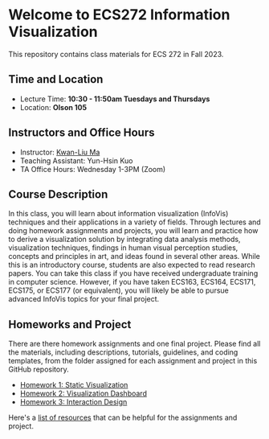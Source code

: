 # Welcome to ECS272 Information Visualization
This repository contains class materials for ECS 272 in Fall 2023.

## Time and Location
* Lecture Time: __10:30 - 11:50am Tuesdays and Thursdays__
* Location: __Olson 105__

## Instructors and Office Hours
* Instructor: [Kwan-Liu Ma](https://www.cs.ucdavis.edu/~ma)
* Teaching Assistant: Yun-Hsin Kuo
* TA Office Hours: Wednesday 1-3PM (Zoom)

## Course Description
In this class, you will learn about information visualization  (InfoVis) techniques and their applications in a variety of fields. Through lectures and doing homework assignments and projects, you will learn and practice how to derive a visualization solution by integrating data analysis methods, visualization techniques, findings in human visual perception studies, concepts and principles in art, and ideas found in several other areas. While this is an introductory course, students are also expected to read research papers. You can take this class if you have received undergraduate training in computer science. However, if you have taken ECS163, ECS164, ECS171, ECS175, or ECS177 (or equivalent), you will likely be able to pursue advanced InfoVis topics for your final project. 

## Homeworks and Project
There are there homework assignments and one final project. Please find all the materials, including descriptions, tutorials, guidelines, and coding templates, from the folder assigned for each assignment and project in this GitHub repository.

* [Homework 1: Static Visualization](Homework1)
* [Homework 2: Visualization Dashboard](Homework2)
* [Homework 3: Interaction Design](Homework3)

Here's a [list of resources](Resources.md) that can be helpful for the assignments and project.

